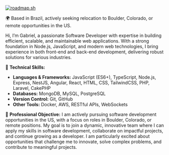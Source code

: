 [![roadmap.sh](https://roadmap.sh/card/wide/6719779e791f57dd60e14831?variant=dark)](https://roadmap.sh)

🌍 Based in Brazil, actively seeking relocation to Boulder, Colorado, or remote opportunities in the US. 

Hi, I’m Gabriel, a passionate Software Developer with expertise in building efficient, scalable, and maintainable web applications. With a strong foundation in Node.js, JavaScript, and modern web technologies, I bring experience in both front-end and back-end development, delivering robust solutions for various industries.

💼 **Technical Skills:**
- **Languages & Frameworks:** JavaScript (ES6+), TypeScript, Node.js, Express, NestJS, Angular, React, HTML, CSS, TailwindCSS, PHP, Laravel, CakePHP
- **Databases:** MongoDB, MySQL, PostgreSQL
- **Version Control:** Git, GitHub
- **Other Tools:** Docker, AWS, RESTful APIs, WebSockets

🎯 **Professional Objective:**
I am actively pursuing software development opportunities in the US, with a focus on roles in Boulder, Colorado, or remote positions. My goal is to join a dynamic, innovative team where I can apply my skills in software development, collaborate on impactful projects, and continue growing as a developer. I am particularly excited about opportunities that challenge me to innovate, solve complex problems, and contribute to meaningful projects.
